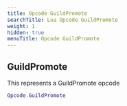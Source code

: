 ```yaml
---
title: Opcode GuildPromote
searchTitle: Lua Opcode GuildPromote
weight: 1
hidden: true
menuTitle: Opcode GuildPromote
---
```

## GuildPromote

This represents a GuildPromote opcode
```lua
Opcode.GuildPromote
```